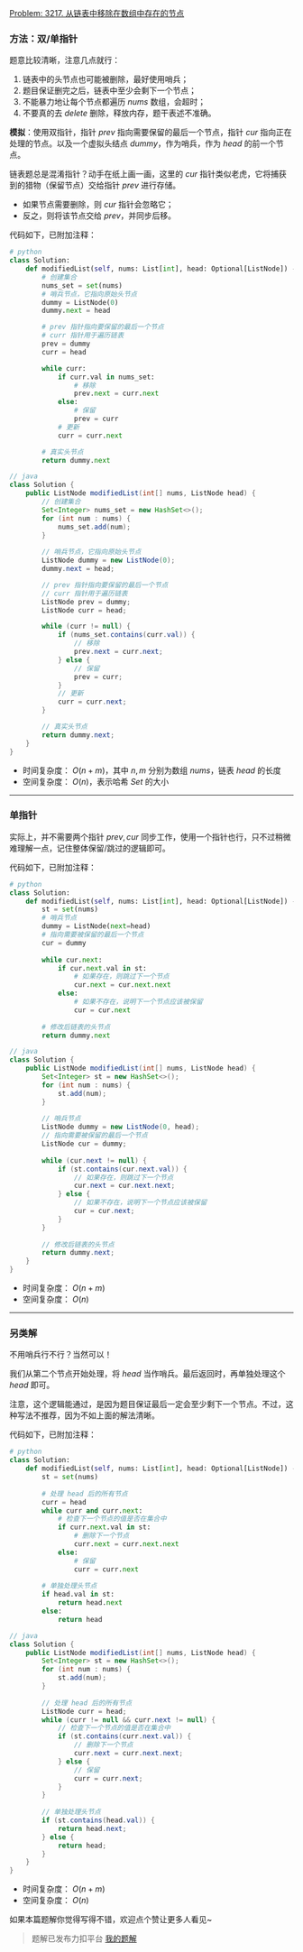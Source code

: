 [Problem: 3217. 从链表中移除在数组中存在的节点](https://leetcode.cn/problems/delete-nodes-from-linked-list-present-in-array/description/)

### 方法：双/单指针

题意比较清晰，注意几点就行：

1. 链表中的头节点也可能被删除，最好使用哨兵；
2. 题目保证删完之后，链表中至少会剩下一个节点；
3. 不能暴力地让每个节点都遍历 $nums$ 数组，会超时；
4. 不要真的去 $delete$ 删除，释放内存，题干表述不准确。

**模拟**：使用双指针，指针 $prev$ 指向需要保留的最后一个节点，指针 $cur$ 指向正在处理的节点。以及一个虚拟头结点 $dummy$，作为哨兵，作为 $head$ 的前一个节点。

链表题总是混淆指针？动手在纸上画一画，这里的 $cur$ 指针类似老虎，它将捕获到的猎物（保留节点）交给指针 $prev$ 进行存储。

- 如果节点需要删除，则 $cur$ 指针会忽略它；
- 反之，则将该节点交给 $prev$，并同步后移。

代码如下，已附加注释：

```Python
# python
class Solution:
    def modifiedList(self, nums: List[int], head: Optional[ListNode]) -> Optional[ListNode]:
        # 创建集合
        nums_set = set(nums)
        # 哨兵节点，它指向原始头节点
        dummy = ListNode(0)
        dummy.next = head

        # prev 指针指向要保留的最后一个节点
        # curr 指针用于遍历链表
        prev = dummy
        curr = head

        while curr:
            if curr.val in nums_set:
                # 移除
                prev.next = curr.next
            else:
                # 保留
                prev = curr
            # 更新
            curr = curr.next

        # 真实头节点
        return dummy.next
```

```Java
// java
class Solution {
    public ListNode modifiedList(int[] nums, ListNode head) {
        // 创建集合
        Set<Integer> nums_set = new HashSet<>();
        for (int num : nums) {
            nums_set.add(num);
        }
        
        // 哨兵节点，它指向原始头节点
        ListNode dummy = new ListNode(0);
        dummy.next = head;

        // prev 指针指向要保留的最后一个节点
        // curr 指针用于遍历链表
        ListNode prev = dummy;
        ListNode curr = head;

        while (curr != null) {
            if (nums_set.contains(curr.val)) {
                // 移除
                prev.next = curr.next;
            } else {
                // 保留
                prev = curr;
            }
            // 更新
            curr = curr.next;
        }

        // 真实头节点
        return dummy.next;
    }
}
```

- 时间复杂度： $O(n+m)$，其中 $n,m$ 分别为数组 $nums$，链表 $head$ 的长度
- 空间复杂度： $O(n)$，表示哈希 $Set$ 的大小

---

### 单指针

实际上，并不需要两个指针 $prev,cur$ 同步工作，使用一个指针也行，只不过稍微难理解一点，记住整体保留/跳过的逻辑即可。

代码如下，已附加注释：

```Python
# python
class Solution:
    def modifiedList(self, nums: List[int], head: Optional[ListNode]) -> Optional[ListNode]:
        st = set(nums)
        # 哨兵节点
        dummy = ListNode(next=head)
        # 指向需要被保留的最后一个节点
        cur = dummy
        
        while cur.next:
            if cur.next.val in st:
                # 如果存在，则跳过下一个节点
                cur.next = cur.next.next
            else:
                # 如果不存在，说明下一个节点应该被保留
                cur = cur.next
        
        # 修改后链表的头节点
        return dummy.next
```

```Java
// java
class Solution {
    public ListNode modifiedList(int[] nums, ListNode head) {
        Set<Integer> st = new HashSet<>();
        for (int num : nums) {
            st.add(num);
        }
        
        // 哨兵节点
        ListNode dummy = new ListNode(0, head);
        // 指向需要被保留的最后一个节点
        ListNode cur = dummy;
        
        while (cur.next != null) {
            if (st.contains(cur.next.val)) {
                // 如果存在，则跳过下一个节点
                cur.next = cur.next.next;
            } else {
                // 如果不存在，说明下一个节点应该被保留
                cur = cur.next;
            }
        }
        
        // 修改后链表的头节点
        return dummy.next;
    }
}
```

- 时间复杂度： $O(n+m)$
- 空间复杂度： $O(n)$

---

### 另类解

不用哨兵行不行？当然可以！

我们从第二个节点开始处理，将 $head$ 当作哨兵。最后返回时，再单独处理这个 $head$ 即可。

注意，这个逻辑能通过，是因为题目保证最后一定会至少剩下一个节点。不过，这种写法不推荐，因为不如上面的解法清晰。

代码如下，已附加注释：

```Python
# python
class Solution:
    def modifiedList(self, nums: List[int], head: Optional[ListNode]) -> Optional[ListNode]:
        st = set(nums)
        
        # 处理 head 后的所有节点
        curr = head
        while curr and curr.next:
            # 检查下一个节点的值是否在集合中
            if curr.next.val in st:
                # 删除下一个节点
                curr.next = curr.next.next
            else:
                # 保留
                curr = curr.next
        
        # 单独处理头节点
        if head.val in st:
            return head.next
        else:
            return head
```

```Java
// java
class Solution {
    public ListNode modifiedList(int[] nums, ListNode head) {
        Set<Integer> st = new HashSet<>();
        for (int num : nums) {
            st.add(num);
        }
        
        // 处理 head 后的所有节点
        ListNode curr = head;
        while (curr != null && curr.next != null) {
            // 检查下一个节点的值是否在集合中
            if (st.contains(curr.next.val)) {
                // 删除下一个节点
                curr.next = curr.next.next;
            } else {
                // 保留
                curr = curr.next;
            }
        }
        
        // 单独处理头节点
        if (st.contains(head.val)) {
            return head.next;
        } else {
            return head;
        }
    }
}
```

- 时间复杂度： $O(n+m)$
- 空间复杂度： $O(n)$

如果本篇题解你觉得写得不错，欢迎点个赞让更多人看见~

> 题解已发布力扣平台 [我的题解](https://leetcode.cn/problems/delete-nodes-from-linked-list-present-in-array/solutions/3820731/san-jie-shuang-zhi-zhen-dan-zhi-zhen-bu-zdz7z/)

